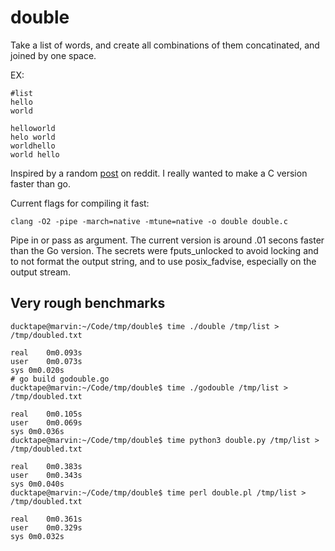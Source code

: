 # double

Take a list of words, and create all combinations of them concatinated, and joined by one space.

EX:

```
#list
hello
world

helloworld
helo world
worldhello
world hello
```

Inspired by a random [post](https://www.reddit.com/r/golang/comments/bb4sgb/go_vs_perl_simple_task_speed_comparison/) on reddit. I really wanted to make a C version faster than go.

Current flags for compiling it fast:

```
clang -O2 -pipe -march=native -mtune=native -o double double.c
```

Pipe in or pass as argument. The current version is around .01 secons faster than the Go version. The secrets were fputs_unlocked to avoid locking and to not format the output string, and to use posix_fadvise, especially on the output stream.

## Very rough benchmarks

```
ducktape@marvin:~/Code/tmp/double$ time ./double /tmp/list > /tmp/doubled.txt

real	0m0.093s
user	0m0.073s
sys	0m0.020s
# go build godouble.go
ducktape@marvin:~/Code/tmp/double$ time ./godouble /tmp/list > /tmp/doubled.txt

real	0m0.105s
user	0m0.069s
sys	0m0.036s
ducktape@marvin:~/Code/tmp/double$ time python3 double.py /tmp/list > /tmp/doubled.txt

real	0m0.383s
user	0m0.343s
sys	0m0.040s
ducktape@marvin:~/Code/tmp/double$ time perl double.pl /tmp/list > /tmp/doubled.txt

real	0m0.361s
user	0m0.329s
sys	0m0.032s
```

